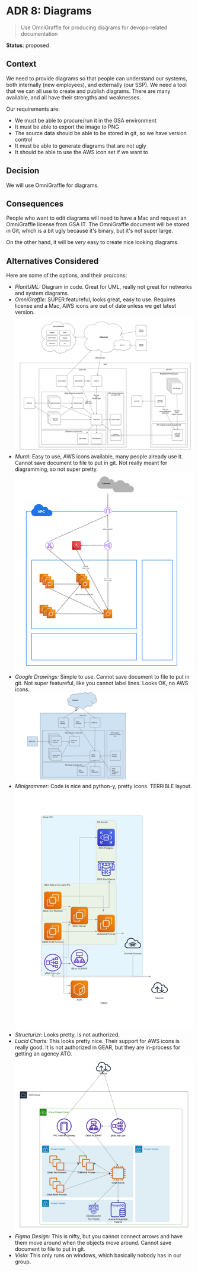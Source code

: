 # ADR 8: Diagrams

> Use OmniGraffle for producing diagrams for devops-related documentation

__Status__: proposed

## Context
We need to provide diagrams so that people can understand our systems, both internally
(new employees), and externally (our SSP).  We need a tool that we can all use to create
and publish diagrams.  There are many available, and all have their strengths and weaknesses.

Our requirements are:
* We must be able to procure/run it in the GSA environment
* It must be able to export the image to PNG
* The source data should be able to be stored in git, so we have version control
* It must be able to generate diagrams that are not ugly
* It should be able to use the AWS icon set if we want to

## Decision
We will use OmniGraffle for diagrams.

## Consequences

People who want to edit diagrams will need to have a Mac and request an
OmniGraffle license from GSA IT.  The OmniGraffle document will be stored in
Git, which is a bit ugly because it's binary, but it's not super large.

On the other hand, it will be _very_ easy to create nice looking diagrams.

## Alternatives Considered

Here are some of the options, and their pro/cons:
* *PlantUML:*  Diagram in code.  Great for UML, really not great for networks
  and system diagrams.
* *OmniGraffle:*  SUPER featureful, looks great, easy to use.  Requires
  license and a Mac, AWS icons are out of date unless we get latest version.
  ![OmniGraffle Diagram](images/omnigraffle.png)
* *Mural:*  Easy to use, AWS icons available, many people already use it.
  Cannot save document to file to put in git.  Not really meant
  for diagramming, so not super pretty.  
  ![Mural Diagram](images/mural.png)
* *Google Drawings:*  Simple to use.  Cannot save document to file to put in git.
  Not super featureful, like you cannot label lines.  Looks OK, no AWS icons.
  ![Google Draw Diagram](images/googledraw.png)
* *Minigrammer:*  Code is nice and python-y, pretty icons.  TERRIBLE layout.
  ![Minigrammer Diagram](images/minigrammer.png)
* *Structurizr:*  Looks pretty, is not authorized.
* *Lucid Charts:*  This looks pretty nice.  Their support for AWS icons is really
  good.  It is not authorized in GEAR, but they are in-process for getting an agency ATO.
  ![Lucid Chart Diagram](images/lucidchart.png)
* *Figma Design:*  This is nifty, but you cannot connect arrows and have them move
  around when the objects move around.  Cannot save document to file to put in git.
* *Visio:*  This only runs on windows, which basically nobody has in our group.
